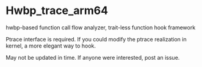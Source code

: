 # Hwbp_trace_arm64
hwbp-based function call flow analyzer, trait-less function hook framework


Ptrace interface is required. If you could modify the ptrace realization in kernel, a more elegant way to hook.


May not be updated in time. If anyone were interested, post an issue.
